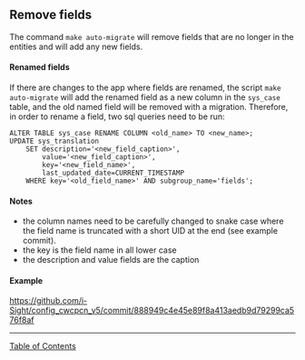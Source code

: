 ## Remove fields
The command `make auto-migrate` will remove fields that are no longer in the entities and will add any new fields.

#### Renamed fields
If there are changes to the app where fields are renamed, the script `make auto-migrate` will add the renamed field as a new column in the `sys_case` table, and the old named field will be removed with a migration. Therefore, in order to rename a field, two sql queries need to be run:
```
ALTER TABLE sys_case RENAME COLUMN <old_name> TO <new_name>;
UPDATE sys_translation
	SET description='<new_field_caption>',
		value='<new_field_caption>',
		key='<new_field_name>',
		last_updated_date=CURRENT_TIMESTAMP
	WHERE key='<old_field_name>' AND subgroup_name='fields';
```

#### Notes
- the column names need to be carefully changed to snake case where the field name is truncated with a short UID at the end (see example commit). 
- the key is the field name in all lower case
- the description and value fields are the caption

#### Example
https://github.com/i-Sight/config_cwcpcn_v5/commit/888949c4e45e89f8a413aedb9d79299ca576f8af

***
[Table of Contents](../README.md)
